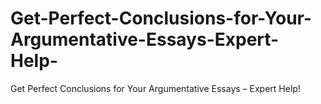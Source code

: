 # Get-Perfect-Conclusions-for-Your-Argumentative-Essays-Expert-Help-
Get Perfect Conclusions for Your Argumentative Essays – Expert Help!

